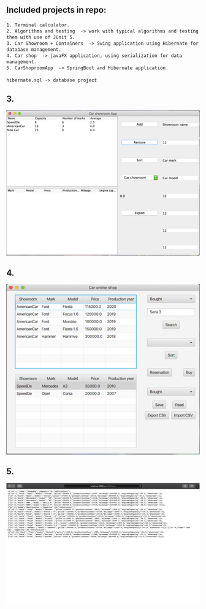 ## Included projects in repo:
```
1. Terminal calculator.
2. Algorithms and testing  -> work with typical algorithms and testing them with use of JUnit 5.
3. Car Showroom + Containers  -> Swing application using Hibernate for database management.
4. Car shop  -> javaFX application, using serialization for data management.
5. CarShoproomApp  -> SpringBoot and Hibernate application.

hibernate.sql -> database project
```

## 3.
![alt text](https://github.com/KrzysiekJa/java-projects-2020/blob/master/pictures/swing.png "swing")

## 4.
![alt text](https://github.com/KrzysiekJa/java-projects-2020/blob/master/pictures/java_fx.png "java_fx")

## 5.
![alt text](https://github.com/KrzysiekJa/java-projects-2020/blob/master/pictures/spring_boot.png "spring_boot")
